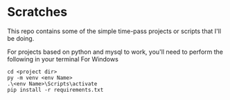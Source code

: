 # Scratches
This repo contains some of the simple time-pass projects or scripts that I'll be doing.

For projects based on python and mysql to work, you'll need to perform the following in your terminal
 For Windows
 ```
cd <project dir>
py -m venv <env Name>
.\<env Name>\Scripts\activate
pip install -r requirements.txt
```

